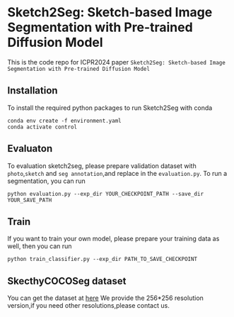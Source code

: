 # Sketch2Seg: Sketch-based Image Segmentation with Pre-trained Diffusion Model
This is the code repo for ICPR2024 paper `Sketch2Seg: Sketch-based Image Segmentation with Pre-trained Diffusion Model`

## Installation
To install the required python packages to run Sketch2Seg with conda
```
conda env create -f environment.yaml
conda activate control
```

## Evaluaton
To evaluation sketch2seg, please prepare validation dataset with `photo`,`sketch` and `seg annotation`,and replace in the `evaluation.py`.
To run a segmentation, you can run
```
python evaluation.py --exp_dir YOUR_CHECKPOINT_PATH --save_dir YOUR_SAVE_PATH
```
## Train
If you want to train your own model, please prepare your training data as well, then you can run
```
python train_classifier.py --exp_dir PATH_TO_SAVE_CHECKPOINT 
```

## SkecthyCOCOSeg dataset
You can get the dataset at [here](https://drive.google.com/file/d/17KTH37dxQrVl1APAkobC8L-B-c5gJ0jH/view?usp=drive_link)
We provide the 256*256 resolution version,if you need other resolutions,please contact us.